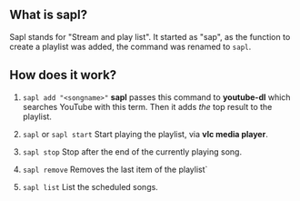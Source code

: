 ## What is sapl?
Sapl stands for "Stream and play list".
It started as "sap", as the function to create a playlist was added, the command was renamed to `sapl`.

## How does it work?
1) `sapl add "<songname>"`
    **sapl** passes this command to **youtube-dl** which searches YouTube with this term.
    Then it adds *the* top result to the playlist.

2) `sapl` or `sapl start`
    Start playing the playlist, via **vlc media player**.

3) `sapl stop`
    Stop after the end of the currently playing song.

4) `sapl remove`
    Removes the last item of the playlist`

5) `sapl list`
    List the scheduled songs.
